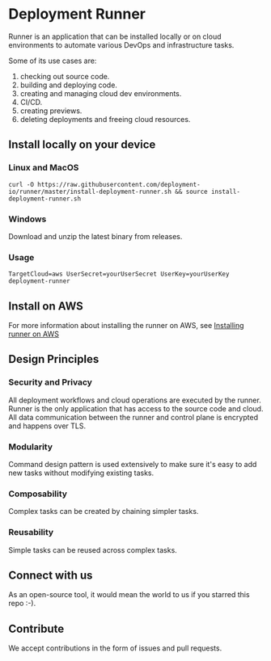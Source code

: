 
# Deployment Runner

Runner is an application that can be installed locally or on cloud environments to automate various DevOps and infrastructure tasks.

Some of its use cases are:
1. checking out source code.
2. building and deploying code.
3. creating and managing cloud dev environments.
4. CI/CD.
5. creating previews. 
6. deleting deployments and freeing cloud resources.

## Install locally on your device

### Linux and MacOS

```console
curl -O https://raw.githubusercontent.com/deployment-io/runner/master/install-deployment-runner.sh && source install-deployment-runner.sh
```

### Windows

Download and unzip the latest binary from releases.

### Usage

```console
TargetCloud=aws UserSecret=yourUserSecret UserKey=yourUserKey deployment-runner
```

[//]: # (For more information about installing and using the runner locally, see [Installing runner locally]&#40;https://deployment.io/docs/runner-installation/local-setup/&#41;)

## Install on AWS

For more information about installing the runner on AWS, see [Installing runner on AWS](https://deployment.io/docs/runner-installation/aws-setup/)

## Design Principles

### Security and Privacy

All deployment workflows and cloud operations are executed by the runner. Runner is the only application that has access to the source code and cloud. All data communication between the runner and control plane is encrypted and happens over TLS.

### Modularity

Command design pattern is used extensively to make sure it's easy to add new tasks without modifying existing tasks. 

### Composability

Complex tasks can be created by chaining simpler tasks.

### Reusability

Simple tasks can be reused across complex tasks.

## Connect with us

As an open-source tool, it would mean the world to us if you starred this repo :-).

## Contribute

We accept contributions in the form of issues and pull requests.